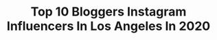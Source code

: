 ---
title: Top 10 Bloggers Instagram Influencers In Los Angeles In 2020
description: >-
  Find top bloggers Instagram influencers in Los Angeles in 2020. Most popular hashtags: #losangeles #ootd #ad #travel.
platform: Instagram
profiles:
  - username: "beatrizadrianna_"
    fullname: >-
      BEATRIZ ADRIANNA
    location: "United States"
    followers: 109873
    engagement: 93
    commentsToLikes: 0.045656
    avatar: "https://scontent-ams4-1.cdninstagram.com/v/t51.2885-19/s320x320/92450046_162390411655475_3342295081041264640_n.jpg?_nc_ht=scontent-ams4-1.cdninstagram.com&_nc_ohc=A1H27n9OlIEAX_rdt_R&oh=06afd848391e1b8d6fd100c165875d74&oe=5EBCC5A8"
    verified: false
    hashtags: "#cookwareset, #ticktock, #coupleschallenge, #daydreams"
  - username: "prettylittlefawn"
    fullname: >-
      Courtney Halverson
    location: "United States"
    followers: 260124
    engagement: 204
    commentsToLikes: 0.013270
    avatar: "https://scontent-lhr8-1.cdninstagram.com/v/t51.2885-19/s320x320/79000871_483615352277041_4629199357462183936_n.jpg?_nc_ht=scontent-lhr8-1.cdninstagram.com&_nc_ohc=zGNxqDLmx48AX9NfDWu&oh=d42f801e5083665d4f8de80234bde2f1&oe=5EB9A8E9"
    verified: true
    hashtags: "#blackandwhitephotography, #sezanelovers, #parisianchic, #gifted"
  - username: "canonsawyer"
    fullname: >-
      Canon Elizabeth Sawyer
    location: "United States"
    followers: 5243
    engagement: 1464
    commentsToLikes: 0.024793
    avatar: "https://scontent-ams4-1.cdninstagram.com/v/t51.2885-19/s320x320/78761698_593575214828207_2461903970218541056_n.jpg?_nc_ht=scontent-ams4-1.cdninstagram.com&_nc_ohc=yvMz__IQBuYAX_-z0fo&oh=a8680969cfd2f0312dc769a714cfebe7&oe=5EBC8BC3"
    verified: false
    hashtags: "#texasphotographer, #travel, #photographer, #blogger"
  - username: "erineemiller"
    fullname: >-
      Erin-Elizabeth Miller
    location: "United States"
    followers: 19183
    engagement: 372
    commentsToLikes: 0.092392
    avatar: "https://scontent-lhr8-1.cdninstagram.com/v/t51.2885-19/s320x320/52775374_334197360539772_1086167404905496576_n.jpg?_nc_ht=scontent-lhr8-1.cdninstagram.com&_nc_ohc=7Iob7_xV6qUAX9hz_vh&oh=d7eacc6377521e8b924846bd163b5de6&oe=5EBAB9DC"
    verified: false
    hashtags: "#hotandcoldtherapy, #americarunsondunkin, #nongmo, #fullspectrumcbd"
  - username: "jennifer.buckingham"
    fullname: >-
      Jennifer Buckingham
    location: "United States"
    followers: 45127
    engagement: 178
    commentsToLikes: 0.117614
    avatar: "https://scontent-ams4-1.cdninstagram.com/v/t51.2885-19/s320x320/75362615_452930165626503_8235256192696320000_n.jpg?_nc_ht=scontent-ams4-1.cdninstagram.com&_nc_ohc=9UHV3sAogikAX_7eUSO&oh=5fe60be05455705b72525e21ccdb27c2&oe=5EB9C60A"
    verified: false
    hashtags: "#paulmitchellpartner, #michaeltoddbeautypartner, #ultabeauty, #automicfamily"
  - username: "brittsbookclub"
    fullname: >-
      BrittsBookClub
    location: "United States"
    followers: 2012
    engagement: 1879
    commentsToLikes: 0.367041
    avatar: "https://scontent-nrt1-1.cdninstagram.com/v/t51.2885-19/s320x320/75214648_467791780512991_6374269076910374912_n.jpg?_nc_ht=scontent-nrt1-1.cdninstagram.com&_nc_ohc=o94ndm0xkFgAX-1Rqyy&oh=8e376e3647b5ce7f6953298be7ad570c&oe=5EA3B67A"
    verified: false
    hashtags: "#bookclub, #giveawaycontest, #haunted, #bookaddict"
  - username: "bohobeachbungalow"
    fullname: >-
      Megan Martinez
    location: "United States"
    followers: 21399
    engagement: 277
    commentsToLikes: 0.025866
    avatar: "https://scontent-ams4-1.cdninstagram.com/v/t51.2885-19/s320x320/91110608_2502973629919165_6365358166527442944_n.jpg?_nc_ht=scontent-ams4-1.cdninstagram.com&_nc_ohc=ohx34WrKw-kAX-HTDoG&oh=4ba5d095f3dfb769bd1b1ad720e2a232&oe=5EB8C877"
    verified: false
    hashtags: "#ripandtan"
  - username: "simplytandya"
    fullname: >-
      Tandya
    location: "United States"
    followers: 80440
    engagement: 159
    commentsToLikes: 0.030625
    avatar: "https://scontent-lht6-1.cdninstagram.com/v/t51.2885-19/s320x320/72786480_424516301595326_4364818573927907328_n.jpg?_nc_ht=scontent-lht6-1.cdninstagram.com&_nc_ohc=ZXGThIRCfSYAX94zbcs&oh=92d8e9d937303db85cee10e4edf4642a&oe=5EB31931"
    verified: false
    hashtags: "#nudelife, #theparisguru, #youtuber, #ss20"
  - username: "makingitmoore"
    fullname: >-
      J.J. MOORE
    location: "United States"
    followers: 90009
    engagement: 203
    commentsToLikes: 0.044658
    avatar: "https://scontent-amt2-1.cdninstagram.com/v/t51.2885-19/s150x150/93051262_3937549899596219_3150659215161294848_n.jpg?_nc_ht=scontent-amt2-1.cdninstagram.com&_nc_ohc=oBgLQD4jsaUAX8a8R03&oh=42ab365d8d13c3f897fdd5a24086f651&oe=5EB9F931"
    verified: false
    hashtags: "#macbook, #menwithstyle, #wanderlust, #sponsored"
  - username: "muhlisa_n"
    fullname: >-
      ⋇⋆✦⋆⋇ Mᴜʜʟɪsᴀ ⋇⋆✦⋆⋇
    location: "United States"
    followers: 77100
    engagement: 190
    commentsToLikes: 0.017961
    avatar: "https://scontent-bos3-1.cdninstagram.com/v/t51.2885-19/s320x320/51691598_2147595252218159_8345708861625204736_n.jpg?_nc_ht=scontent-bos3-1.cdninstagram.com&_nc_ohc=EUCIL_HqCBgAX8xsmwt&oh=2a286137a13785ef9bebd9924700a540&oe=5EB9DB99"
    verified: false
    hashtags: "#sunset, #sincity, #landscapephotography, #newyorklife"
---
